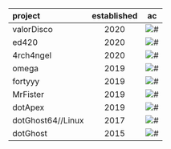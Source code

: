 | project           | established | ac      |
|:------------------|:-----------:|:--------------:|
| valorDisco        | 2020        | ![#](https://img.shields.io/badge/-undetected-green) |
| ed420             | 2020        | ![#](https://img.shields.io/badge/-detected-red)   |
| 4rch4ngel         | 2020        | ![#](https://img.shields.io/badge/-undetected-green) |
| omega             | 2019        | ![#](https://img.shields.io/badge/-detected-red)   |
| fortyyy           | 2019        | ![#](https://img.shields.io/badge/-undetected-green) |
| MrFister          | 2019        | ![#](https://img.shields.io/badge/-undetected-green) |
| dotApex           | 2019        | ![#](https://img.shields.io/badge/-detected-red)   |
| dotGhost64//Linux | 2017        | ![#](https://img.shields.io/badge/-undetected-green) |
| dotGhost          | 2015        | ![#](https://img.shields.io/badge/-undetected-green) |
